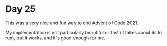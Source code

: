 # Day 25

This was a very nice and fun way to end Advent of Code 2021.

My implementation is not particularly beautiful or fast (it takes about 6s to run), but
it works, and it's good enough for me.
